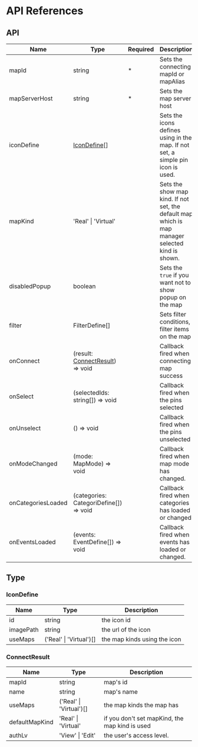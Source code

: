 # API References

## API

| Name | Type | Required | Description |
| ---- | ---- | ---- | ---- |
| mapId | string | * | Sets the connecting mapId or mapAlias |
| mapServerHost | string | * | Sets the map server host |
| iconDefine | [IconDefine](#icondefine)[] |  | Sets the icons defines using in the map.  If not set, a simple pin icon is used. |
| mapKind | 'Real' \| 'Virtual' | | Sets the show map kind.  If not set, the default map which is map manager selected kind is shown. |
| disabledPopup | boolean | | Sets the `true` if you want not to show popup on the map |
| filter | FilterDefine[] | | Sets filter conditions, filter items on the map |
| onConnect | (result: [ConnectResult](#connectresult)) => void | | Callback fired when connecting map success |
| onSelect | (selectedIds: string[]) => void | | Callback fired when the pins selected |
| onUnselect | () => void | | Callback fired when the pins unselected |
| onModeChanged | (mode: MapMode) => void | | Callback fired when map mode has changed. |
| onCategoriesLoaded | (categories: CategoriDefine[]) => void | | Callback fired when categories has loaded or changed. |
| onEventsLoaded | (events: EventDefine[]) => void | | Callback fired when events has loaded or changed. |

## Type
### IconDefine
| Name | Type | Description |
| ---- | ---- | ---- |
| id | string | the icon id |
| imagePath | string | the url of the icon |
| useMaps | ('Real' \| 'Virtual')[] | the map kinds using the icon |

### ConnectResult
| Name | Type | Description |
| ---- | ---- | ---- |
| mapId | string | map's id |
| name | string | map's name |
| useMaps | ('Real' \| 'Virtual')[] | the map kinds the map has |
| defaultMapKind | 'Real' \| 'Virtual' | if you don't set mapKind, the map kind is used |
| authLv | 'View' \| 'Edit' | the user's access level. |
